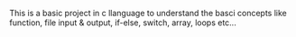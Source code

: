This is a basic project in c llanguage to understand the basci concepts like function, file input & output, if-else, switch, array, loops etc...
